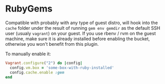 # RubyGems

Compatible with probably with any type of guest distro, will hook into the `cache`
folder under the result of running `gem env gemdir` as the default SSH user (usualy
`vagrant`) on your guest. If you use rbenv / rvm on the guest machine, make sure
it is already installed before enabling the bucket, otherwise you won't benefit
from this plugin.

To manually enable it:

```ruby
Vagrant.configure("2") do |config|
  config.vm.box = 'some-box-with-ruby-installed'
  config.cache.enable :gem
end
```
